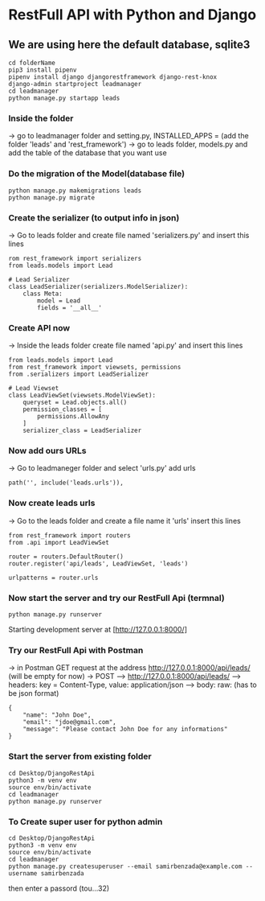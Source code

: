 # RestFull API with Python and Django
## We are using here the default database, sqlite3

```
cd folderName
pip3 install pipenv
pipenv install django djangorestframework django-rest-knox
django-admin startproject leadmanager
cd leadmanager
python manage.py startapp leads
```

### Inside the folder
-> go to leadmanager folder and setting.py, INSTALLED_APPS = (add the folder 'leads' and 'rest_framework')
-> go to leads folder, models.py and add the table of the database that you want use

### Do the migration of the Model(database file)
```
python manage.py makemigrations leads
python manage.py migrate
```

### Create the serializer (to output info in json)
-> Go to leads folder and create file named 'serializers.py' and insert this lines
```
rom rest_framework import serializers
from leads.models import Lead

# Lead Serializer
class LeadSerializer(serializers.ModelSerializer):
    class Meta:
        model = Lead
        fields = '__all__'
```

### Create API now
-> Inside the leads folder create file named 'api.py' and insert this lines
```
from leads.models import Lead
from rest_framework import viewsets, permissions
from .serializers import LeadSerializer

# Lead Viewset
class LeadViewSet(viewsets.ModelViewSet):
    queryset = Lead.objects.all()
    permission_classes = [
        permissions.AllowAny
    ]
    serializer_class = LeadSerializer
```
### Now add ours URLs 
-> Go to leadmaneger folder and select 'urls.py' add urls
```
path('', include('leads.urls')),
```
### Now create leads urls
-> Go to the leads folder and create a file name it 'urls' insert this lines
```
from rest_framework import routers
from .api import LeadViewSet

router = routers.DefaultRouter()
router.register('api/leads', LeadViewSet, 'leads')

urlpatterns = router.urls
```

### Now start the server and try our RestFull Api (termnal)
```
python manage.py runserver
```
Starting development server at [http://127.0.0.1:8000/]

### Try our RestFull Api with Postman
-> in Postman GET request at the address http://127.0.0.1:8000/api/leads/ (will be empty for now)
-> POST --> http://127.0.0.1:8000/api/leads/ --> headers: key = Content-Type, value: application/json --> body: raw: (has to be json format)
```
{
	"name": "John Doe",
	"email": "jdoe@gmail.com",
	"message": "Please contact John Doe for any informations"
}
```

### Start the server from existing folder
```
cd Desktop/DjangoRestApi
python3 -m venv env
source env/bin/activate
cd leadmanager
python manage.py runserver
```

### To Create super user for python admin
```
cd Desktop/DjangoRestApi
python3 -m venv env
source env/bin/activate
cd leadmanager
python manage.py createsuperuser --email samirbenzada@example.com --username samirbenzada
```
then enter a passord (tou...32)